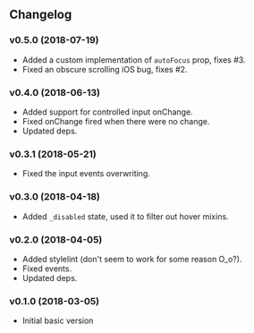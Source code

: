 ## Changelog

### v0.5.0 (2018-07-19)

- Added a custom implementation of `autoFocus` prop, fixes #3.
- Fixed an obscure scrolling iOS bug, fixes #2.

### v0.4.0 (2018-06-13)

- Added support for controlled input onChange.
- Fixed onChange fired when there were no change.
- Updated deps.

### v0.3.1 (2018-05-21)

- Fixed the input events overwriting.

### v0.3.0 (2018-04-18)

- Added `_disabled` state, used it to filter out hover mixins.

### v0.2.0 (2018-04-05)

- Added stylelint (don't seem to work for some reason O_o?).
- Fixed events.
- Updated deps.

### v0.1.0 (2018-03-05)

- Initial basic version
